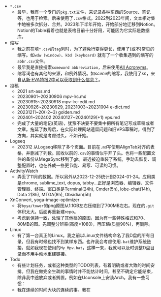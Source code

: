 - `*.csv`
	- 最早，我有一个专门的`pkg.txt`文件，来记录各种东西的Source、笔记等，也用于检索。后来使用了`.csv`格式。2022到2023年间，文本相对集中地被多次拆分、合并。2023年下半年开始，开始部分地迁移到Notion。Notion的Table看着也就是表格目前十分好用，可能因为它实际是数据库。
- 缩写
	- 我之前在填`*.csv`的`tag`列时，为了避免行变得更长，使用了(或不)常见的缩写。如`wdw (window)`、`kbd (keyboard)` 就有了一个收集遇到的缩写的`abbr.csv`文件。
	- 最早我是直接搜索`someword abbreviation`，后来使用[All Acronyms](https://www.allacronyms.com/)。
	- 缩写词也有其他的来源，和例外情况。如*scene*的缩写，我使用了*sn*，来自[从新·EVA特报2中可以获取到什么信息？](https://www.bilibili.com/video/BV1zt411E7RV/)。
- 投稿
	- 2021 srt-ass.md
	- 20230901~20230906 mpv-lrc.md
	- 20230915~20230918 mpv-lrc-edit.md
	- 20230926~20230929, 20231003~20231004 e-dict.md
	- 20231211~20(-2~3) golden.md
	- 202401~202402 20240127~20240129(+1) vps.md
	- 完成了大量的笔记(英语)，犹豫不决要不要集中把所有笔记写成草稿或者文章。拖延了数周后，在实际处理网站遗留问题和旧VPS草稿时，得到了方向，其实就是考虑过久，不如开始。
- Logseq
	- 202312 从Logseq移除了多个页面。目前在`.md`写使用AlignTab对齐的表格，并删减了列数。回收以前的`.csv`的事情似乎开了头。也将一些配置文件的备份从MegaSync移到了git。最近被迫重装了系统，手动去恢复、调整配置时，也在养成一些更节能、易写、可读的习惯。
- ActivityWatch
	- 弄丢了11月的数据。所以另外从2023-12-25统计到2024-01-24。应用类是chrome, sublime_text, dopus, tabby...正好是浏览器、编辑器、文件管理器、终端。窗口类是Terminal(24h), Cmder(5h), lobe-chat(14h), Dota 2(8h), MTGA(8h), Obsidian(5h)
- XnConvert, yoga-image-optimizer
	- 将`byya/tower`的png原图从1.1GB左右压缩到了700MB左右。现在的`.git`体积太大。后面再重新建repo。
	- 考虑到保持一致，处理了其他档的原图，因为有一些特殊格式和70、80MB的图。先调整分辨率(高度<1080)，再压缩(质量90%)，再删除。
- Linux
	- 有了第一台真正的Linux。我之前以Linux文件结构命名了我D盘的所有目录，但我有时候也找不到某样东西。也许我会考虑使用`.bat`维护系统链接，就如我现在使用的`My_Mpv.bat`，这样一来，我就可以及时调整D盘目录而不用手动地重建链接。
- Todo
	- 有些计划任务，或者这种类型的TODO列表，有着明确或者大致的时间安排。但我在做完全生疏的事情时并不能估计时间，甚至不确定它能结束，除非我中途放弃或者搁置。例如在Uconsole上安装Arch。我有一些习惯：
	- 我在连续的时间大块的连续的事。我在